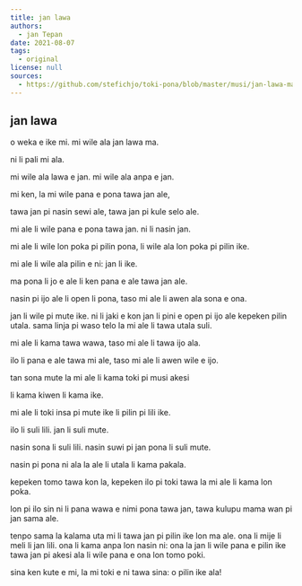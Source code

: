 ```yaml
---
title: jan lawa
authors:
  - jan Tepan
date: 2021-08-07
tags:
  - original
license: null
sources:
  - https://github.com/stefichjo/toki-pona/blob/master/musi/jan-lawa-ma-suli.md
---
```


## jan lawa

<!-- `I'm sorry, but I don't want to be an emperor` -->
o weka e ike mi. mi wile ala jan lawa ma.

<!-- `That's not my business` -->
ni li pali mi ala.

<!-- `I don't want to rule or conquer anyone` -->
mi wile ala lawa e jan. mi wile ala anpa e jan.

<!-- `I should like to help everyone if possible` -->
mi ken, la mi wile pana e pona tawa jan ale,

<!-- `Jew, Gentile, Black Man, White` -->
tawa jan pi nasin sewi ale, tawa jan pi kule selo ale.

<!-- `We all want to help one another, human beings are like that` -->
mi ale li wile pana e pona tawa jan. ni li nasin jan.

<!-- `We want to live by each other's happiness, not by each other's misery` -->
mi ale li wile lon poka pi pilin pona, li wile ala lon poka pi pilin ike.

<!-- `We don't want to hate and despise one another` -->
mi ale li wile ala pilin e ni: jan li ike.

<!-- `And this world has room for everyone, and the good Earth is rich and can provide for everyone` -->
ma pona li jo e ale li ken pana e ale tawa jan ale.

<!-- `The way of life can be free and beautiful, but we have lost the way` -->
nasin pi ijo ale li open li pona, taso mi ale li awen ala sona e ona.

<!-- `Greed has posioned men's souls, has barricaded the world with hate, has goose-stepped us into misery and bloodshed` -->
jan li wile pi mute ike. ni li jaki e kon jan li pini e open pi ijo ale kepeken pilin utala. sama linja pi waso telo la mi ale li tawa utala suli.

<!-- `We have developed speed, but we have shut ourselves in` -->
mi ale li kama tawa wawa, taso mi ale li tawa ijo ala.

<!-- `Machinery that gives us abundance has left us in want` -->
ilo li pana e ale tawa mi ale, taso mi ale li awen wile e ijo.

<!-- `Our knowledge has made us cynincal` -->
tan sona mute la mi ale li kama toki pi musi akesi

<!-- `Our cleverness, hard and unkind` -->
li kama kiwen li kama ike.

<!-- `We think too much, and feel too little` -->
mi ale li toki insa pi mute ike li pilin pi lili ike.

<!-- `More than machinery, we need humanity` -->
ilo li suli lili. jan li suli mute.

<!-- `More that cleverness, we need kindness and gentleness` -->
nasin sona li suli lili. nasin suwi pi jan pona li suli mute.

<!-- `Without these qualities life will be violent, and all will be lost` -->
nasin pi pona ni ala la ale li utala li kama pakala.

<!-- `The aeroplane and the radio have brought us closer together` -->
kepeken tomo tawa kon la, kepeken ilo pi toki tawa la mi ale li kama lon poka.

<!-- `The very nature of these inventions cries out for the goodness in men - cries out for universal brotherhood - for the unity of us all` -->
lon pi ilo sin ni li pana wawa e nimi pona tawa jan, tawa kulupu mama wan pi jan sama ale.

<!-- `Even now my voice is reaching millions throughout the world - millions of despairing men, women, and little children - victims of a system that makes men torture and imprison innocent people` -->
tenpo sama la kalama uta mi li tawa jan pi pilin ike lon ma ale. ona li mije li meli li jan lili. ona li kama anpa lon nasin ni: ona la jan li wile pana e pilin ike tawa jan pi akesi ala li wile pana e ona lon tomo poki.

<!-- `To those who can hear me, I say - do not despair` -->
sina ken kute e mi, la mi toki e ni tawa sina: o pilin ike ala!

<!-- The misery that is now upon us is but the passing of greed - the bitterness of men who fear the way of human progress -->

<!--
The hate of men will pass, and dictators die, and the power they took from the people will return to the people
And so long as men die, liberty will never perish
Soldiers!
Don't give yourselves to brutes - men who despise you - enslave you - who regiment your lives - tell you what to do - what to think and what to feel!
Who drill you - diet you - treat you like cattle, use you as cannon fodder
Don't give yourselves to these unnatural men - machine men with machine minds and machine hearts!
You are not machines!
You are not cattle!
You are men!
You have the love of humanity in your hearts!
You don't hate!
Only the unloved hate - the unloved and the unnatural!
Soldiers!
Don't fight for slavery!
Fight for liberty!
In the 17th Chapter of St Luke it is written: "the Kingdom of God is within man" - not one man nor a group of men, but in all men!
In you!
You, the people have the power - the power to create machines
The power to create happiness!
You, the people, have the power to make this life free and beautiful, to make this life a wonderful adventure
Then - in the name of democracy - let us use that power - let us all unite
Let us fight for a new world - a decent world that will give men a chance to work - that will give youth a future and old age a security
By the promise of these things, brutes have risen to power
But they lie!
They do not fulfil that promise
They never will!
Dictators free themselves but they enslave the people!
Now let us fight to fulfil that promise!
Let us fight to free the world - to do away with national barriers - to do away with greed, with hate and intolerance
Let us fight for a world of reason, a world where science and progress will lead to all men's happiness
Soldiers!
In the name of democracy, let us all unite
-->
